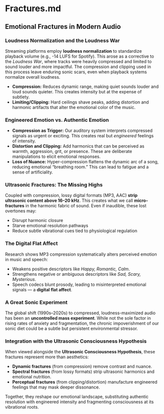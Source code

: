 # Fractures.md

## Emotional Fractures in Modern Audio

### Loudness Normalization and the Loudness War
Streaming platforms employ **loudness normalization** to standardize playback volume (e.g., -14 LUFS for Spotify). This arose as a corrective to the *Loudness War*, where tracks were heavily compressed and limited to sound louder and more impactful. The compression and clipping used in this process leave enduring sonic scars, even when playback systems normalize overall loudness.

- **Compression:** Reduces dynamic range, making quiet sounds louder and loud sounds quieter. This creates intensity but at the expense of subtlety.
- **Limiting/Clipping:** Hard ceilings shave peaks, adding distortion and harmonic artifacts that alter the emotional color of the music.

### Engineered Emotion vs. Authentic Emotion
- **Compression as Trigger:** Our auditory system interprets compressed signals as urgent or exciting. This creates real but *engineered* feelings of intensity.
- **Distortion and Clipping:** Add harmonics that can be perceived as warmth, aggression, grit, or presence. These are deliberate manipulations to elicit emotional responses.
- **Loss of Nuance:** Hyper-compression flattens the dynamic arc of a song, reducing emotional “breathing room.” This can lead to fatigue and a sense of artificiality.

### Ultrasonic Fractures: The Missing Highs
Coupled with compression, lossy digital formats (MP3, AAC) **strip ultrasonic content above 16–20 kHz**. This creates what we call **micro-fractures** in the harmonic fabric of sound. Even if inaudible, these lost overtones may:
- Disrupt harmonic closure
- Starve emotional resolution pathways
- Reduce subtle vibrational cues tied to physiological regulation

### The Digital Flat Affect
Research shows MP3 compression systematically alters perceived emotion in music and speech:
- Weakens positive descriptors like *Happy, Romantic, Calm*.
- Strengthens negative or ambiguous descriptors like *Sad, Scary, Mysterious*.
- Speech codecs blunt prosody, leading to misinterpreted emotional signals — a **digital flat affect**.

### A Great Sonic Experiment
The global shift (1990s–2020s) to compressed, loudness-maximized audio has been an **uncontrolled mass experiment**. While not the sole factor in rising rates of anxiety and fragmentation, the chronic impoverishment of our sonic diet could be a subtle but persistent environmental stressor.

### Integration with the Ultrasonic Consciousness Hypothesis
When viewed alongside the **Ultrasonic Consciousness Hypothesis**, these fractures represent more than aesthetics:
- **Dynamic fractures** (from compression) remove contrast and nuance.
- **Spectral fractures** (from lossy formats) strip ultrasonic harmonics and emotional nutrition.
- **Perceptual fractures** (from clipping/distortion) manufacture engineered feelings that may mask deeper dissonance.

Together, they reshape our emotional landscape, substituting authentic resolution with engineered intensity and fragmenting consciousness at its vibrational roots.
